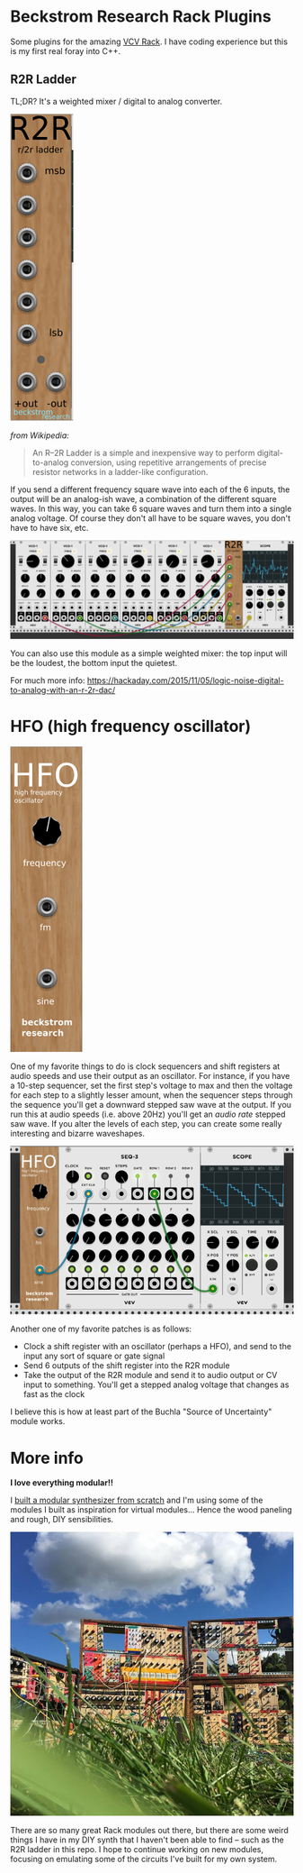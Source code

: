 # Beckstrom Research Rack Plugins

Some plugins for the amazing [VCV Rack](https://vcvrack.com). I have coding experience but this is my first real foray into C++.

## R2R Ladder

TL;DR? It's a weighted mixer / digital to analog converter.

![r2r](r2r.png)

_from Wikipedia:_

> An R–2R Ladder is a simple and inexpensive way to perform digital-to-analog conversion, using repetitive arrangements of precise resistor networks in a ladder-like configuration.

If you send a different frequency square wave into each of the 6 inputs, the output will be an analog-ish wave, a combination of the different square waves. In this way, you can take 6 square waves and turn them into a single analog voltage. Of course they don't all have to be square waves, you don't have to have six, etc.

![vcos_to_r2r](vcos_to_r2r.png)

You can also use this module as a simple weighted mixer: the top input will be the loudest, the bottom input the quietest.

For much more info: <https://hackaday.com/2015/11/05/logic-noise-digital-to-analog-with-an-r-2r-dac/>  

# HFO (high frequency oscillator)

![hfo](hfo.png)

One of my favorite things to do is clock sequencers and shift registers at audio speeds and use their output as an oscillator. For instance, if you have a 10-step sequencer, set the first step's voltage to max and then the voltage for each step to a slightly lesser amount, when the sequencer steps through the sequence you'll get a downward stepped saw wave at the output. If you run this at audio speeds (i.e. above 20Hz) you'll get an _audio rate_ stepped saw wave. If you alter the levels of each step, you can create some really interesting and bizarre waveshapes.

![hfo_to_seq](hfo_to_seq.png)

Another one of my favorite patches is as follows:

- Clock a shift register with an oscillator (perhaps a HFO), and send to the input any sort of square or gate signal
- Send 6 outputs of the shift register into the R2R module  
- Take the output of the R2R module and send it to audio output or CV input to something. You'll get a stepped analog voltage that changes as fast as the clock

I believe this is how at least part of the Buchla "Source of Uncertainty" module works.

# More info
**I love everything modular!!**

I [built a modular synthesizer from scratch](http://chrisbeckstrom.com/the-modular/) and I'm using some of the modules I built as inspiration for virtual modules... Hence the wood paneling and rough, DIY sensibilities.

![modular in the grass](modular_grass_backyard.jpg)

There are so many great Rack modules out there, but there are some weird things I have in my DIY synth that I haven't been able to find – such as the R2R ladder in this repo. I hope to continue working on new modules, focusing on emulating some of the circuits I've built for my own system.
